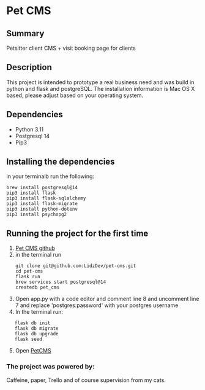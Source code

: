 # Pet CMS

## Summary
Petsitter client CMS + visit booking page for clients

## Description
This project is intended to prototype a real business need and was build in python and flask and postgreSQL.   The installation information is Mac OS X based, please adjust based on your operating system.

## Dependencies
- Python 3.11 
- Postgresql 14 
- Pip3 

## Installing the dependencies
in your terminalb run the following:
```
brew install postgresql@14
pip3 install flask
pip3 install flask-sqlalchemy
pip3 install flask-migrate
pip3 install python-dotenv
pip3 install psychopg2
```

## Running the project for the first time
1. [Pet CMS github](https://github.com/LidzDev/pet-cms/)
2. in the terminal run
   ```
   git clone git@github.com:LidzDev/pet-cms.git
   cd pet-cms
   flask run
   brew services start postgresql@14
   createdb pet_cms
   ```
3. Open app.py with a code editor and comment line 8 and uncomment line 7 and replace 'postgres:password' with your postgres username
4. In the terminal run:
 ```
    flask db init
    flask db migrate
    flask db upgrade
    flask seed
   ```
5. Open [PetCMS](http://127.0.0.1:4999/)
  
### The project was powered by:

Caffeine, paper, Trello and of course supervision from my cats.
